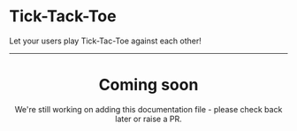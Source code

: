 # Tick-Tack-Toe

Let your users play Tick-Tac-Toe against each other!

<ModuleOverview moduleName="tic-tak-toe" />

---

<center><h1>Coming soon</h1></center>
<center>We're still working on adding this documentation file - please check back later or raise a PR.</center>